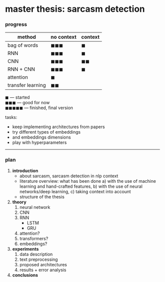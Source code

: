 # master thesis: sarcasm detection

### progress

|method|no context|context|
|------------|----------|-------|
|bag of words|◼◼◼  |◼ |
|RNN|◼◼◼  |◼ |
|CNN|◼◼◼  |◼◼     |
|RNN + CNN|◼◼◼  |◼ |
|attention|◼     | |
|transfer learning|◼◼     | |

◼ — started  
◼◼◼ — good for now  
◼◼◼◼◼ — finished, final version


tasks:
- keep implementing architectures from papers
- try different types of embeddings
- and embeddings dimensions
- play with hyperparameters

***

### plan
1. **introduction**
    - about sarcasm, sarcasm detection in nlp context
    - literature overview: what has been done a) with the use of machine learning and hand-crafted features, b) with the use of neural networks/deep learning, c) taking context into account
    - structure of the thesis
3. **theory**
    1. neural network
    2. CNN
    3. RNN
        - LSTM
        - GRU
    4. attention?
    5. transformers?
    6. embeddings?
4. **experiments**
    1. data description
    2. text preprocessing
    3. proposed architectures
    4. results + error analysis
5. **conclusions**
